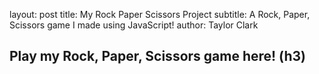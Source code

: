 layout: post
title: My Rock Paper Scissors Project
subtitle: A Rock, Paper, Scissors game I made using JavaScript!
author: Taylor Clark

## Play my Rock, Paper, Scissors game here! (h3)
